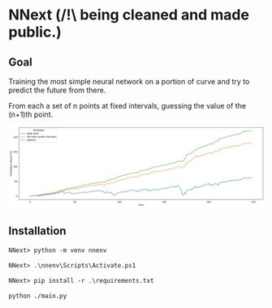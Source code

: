 # NNext (/!\ being cleaned and made public.)
## Goal
Training the most simple neural network on a portion of curve and try to predict the future from there.

From each a set of n points at fixed intervals, guessing the value of the (n+1)th point.

<p align="center">
  <img src="https://github.com/YL-codehub/NNext/blob/master/image.png"/>
</p>

## Installation

```
NNext> python -m venv nnenv
```

```
NNext> .\nnenv\Scripts\Activate.ps1
```

```
NNext> pip install -r .\requirements.txt
```

```
python ./main.py
```

